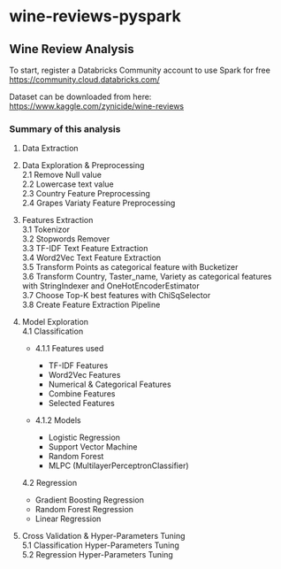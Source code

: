 # wine-reviews-pyspark

## Wine Review Analysis
To start, register a Databricks Community account to use Spark for free  
https://community.cloud.databricks.com/

Dataset can be downloaded from here:  
https://www.kaggle.com/zynicide/wine-reviews

### Summary of this analysis
1. Data Extraction  
2. Data Exploration & Preprocessing    
    2.1 Remove Null value  
    2.2 Lowercase text value   
    2.3 Country Feature Preprocessing  
    2.4 Grapes Variaty Feature Preprocessing
    
3. Features Extraction  
    3.1 Tokenizor  
    3.2 Stopwords Remover   
    3.3 TF-IDF Text Feature Extraction  
    3.4 Word2Vec Text Feature Extraction   
    3.5 Transform Points as categorical feature with Bucketizer  
    3.6 Transform Country, Taster_name, Variety as categorical features with StringIndexer and OneHotEncoderEstimator  
    3.7 Choose Top-K best features with ChiSqSelector    
    3.8 Create Feature Extraction Pipeline
    
4. Model Exploration  
    4.1 Classification  
    - 4.1.1 Features used
      - TF-IDF Features
      - Word2Vec Features
      - Numerical & Categorical Features
      - Combine Features
      - Selected Features  
      
     - 4.1.2 Models 
        - Logistic Regression
        - Support Vector Machine
        - Random Forest
        - MLPC (MultilayerPerceptronClassifier)

    4.2 Regression
      - Gradient Boosting Regression
      - Random Forest Regression
      - Linear Regression

5. Cross Validation & Hyper-Parameters Tuning  
    5.1 Classification Hyper-Parameters Tuning  
    5.2 Regression Hyper-Parameters Tuning
    
